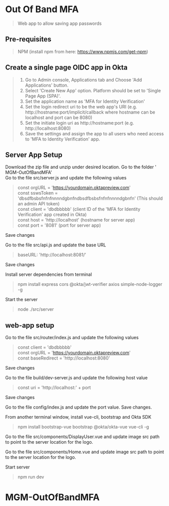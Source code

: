 # Out Of Band MFA

> Web app to allow saving app passwords

## Pre-requisites
> NPM (install npm from here: https://www.npmjs.com/get-npm)

## Create a single page OIDC app in Okta

> 1. Go to Admin console, Applications tab and Choose 'Add Applications' button.
> 2. Select 'Create New App' option. Platform should be set to 'Single Page App (SPA)'.
> 3. Set the application name as 'MFA for Identity Verification'
> 4. Set the login redirect uri to be the web app's URI (e.g. http://hostname:port/implicit/callback where hostname can be localhost and port can be 8080)
> 5. Set the initiate login uri as http://hostname:port (e.g. http://localhost:8080)
> 6. Save the settings and assign the app to all users who need access to 'MFA to Identity Verification' app.

## Server App Setup
Download the zip file and unzip under desired location. Go to the folder '
MGM-OutOfBandMFA'  
Go to the file src/server.js and update the following values

> const orgURL = 'https://yourdomain.oktapreview.com'  
> const sswsToken = 'dbsdfbsbsfnfnfnnnndgbnfndbsdfbsbsfnfnfnnnndgbnfn' (This should an admin API token)  
> const client = 'dbdbbbbb' (client ID of the 'MFA for Identity Verification' app created in Okta)  
> const host = 'http://localhost' (hostname for server app)  
> const port = '8081' (port for server app)

Save changes

Go to the file src/api.js and update the base URL

> baseURL: 'http://localhost:8081/'

Save changes

Install server dependencies from terminal

> npm install express cors @okta/jwt-verifier axios simple-node-logger -g

Start the server

> node ./src/server

## web-app setup
Go to the file src/router/index.js and update the following values

> const client = 'dbdbbbbb'  
> const orgURL = 'https://yourdomain.oktapreview.com'  
> const baseRedirect = 'http://localhost:8080'  

Save changes

Go to the file build/dev-server.js and update the following host value

> const uri = 'http://localhost:' + port

Save changes

Go to the file config/index.js and update the port value. Save changes.

From another terminal window, install vue-cli, bootstrap and Okta SDK

> npm install bootstrap-vue bootstrap @okta/okta-vue vue-cli -g

Go to the file src/components/DisplayUser.vue and update image src path to point to the server location for the logo.

Go to the file src/components/Home.vue and update image src path to point to the server location for the logo.

Start server

> npm run dev
# MGM-OutOfBandMFA
